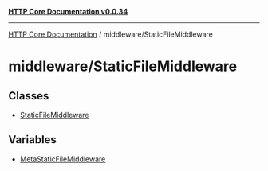 [**HTTP Core Documentation v0.0.34**](../../README.md)

***

[HTTP Core Documentation](../../modules.md) / middleware/StaticFileMiddleware

# middleware/StaticFileMiddleware

## Classes

- [StaticFileMiddleware](classes/StaticFileMiddleware.md)

## Variables

- [MetaStaticFileMiddleware](variables/MetaStaticFileMiddleware.md)
